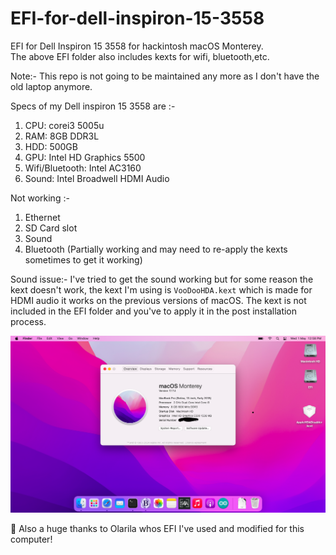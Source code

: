 # EFI-for-dell-inspiron-15-3558
EFI for Dell Inspiron 15 3558 for hackintosh macOS Monterey.  
The above EFI folder also includes kexts for wifi, bluetooth,etc.

Note:- This repo is not going to be maintained any more as I don't have the old laptop anymore.

Specs of my Dell inspiron 15 3558 are :-
1. CPU: corei3 5005u
2. RAM: 8GB DDR3L
3. HDD: 500GB
4. GPU: Intel HD Graphics 5500
5. Wifi/Bluetooth: Intel AC3160
6. Sound: Intel Broadwell HDMI Audio

Not working :-
1. Ethernet
2. SD Card slot
3. Sound
4. Bluetooth (Partially working and may need to re-apply the kexts sometimes to get it working)

Sound issue:- I've tried to get the sound working but for some reason the kext doesn't work, the kext I'm using is ```VooDooHDA.kext``` which is made for HDMI audio it works on the previous versions of macOS.
The kext is not included in the EFI folder and you've to apply it in the post installation process.

![Alt text](screenshot.png "screenshot")

🙂 Also a huge thanks to Olarila whos EFI I've used and modified for this computer!
